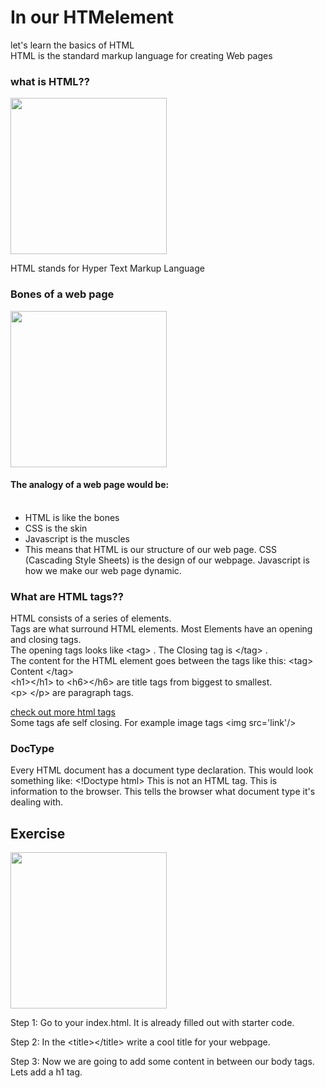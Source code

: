 # In our HTMelement
let's learn the basics of HTML <br/>
HTML is the standard markup language for creating Web pages <br/>

### what is HTML??

![]()<img src="https://media.giphy.com/media/AAsj7jdrHjtp6/giphy.gif" width="250" height="250"/>

HTML stands for Hyper Text Markup Language

### Bones of a web page 
![]()<img src="https://media.giphy.com/media/3ohryxUEMbHq6Pp90Q/giphy.gif" width="250" height="250"/>

#### The analogy of a web page would be:<br/><br/>
- HTML is like the bones<br/>
- CSS is the skin<br/> 
- Javascript is the muscles<br/>
- This means that HTML is our structure of our web page. CSS (Cascading Style Sheets) is the design of our webpage. Javascript is how we make our web page dynamic. 

### What are HTML tags??
HTML consists of a series of elements. <br/>
Tags are what surround HTML elements. Most Elements have an opening and closing tags.<br/>
The opening tags looks like  &lt;tag> . The Closing tag is &lt;/tag> . <br/>
The content for the HTML element goes between the tags like this: &lt;tag> Content &lt;/tag> <br/>
&lt;h1>&lt;/h1> to &lt;h6>&lt;/h6> are title tags from biggest to smallest. <br/>
&lt;p> &lt;/p> are paragraph tags. <br/>

<a href='https://www.w3schools.com/tags/default.asp'>check out more html tags</a> <br/>
Some tags afe self closing. For example image tags &lt;img src='link'/>

### DocType

Every HTML document has a document type declaration. This would look something like: &lt;!Doctype html> This is not an HTML tag. This is information to the browser. 
This tells the browser what document type it's dealing with. 

## Exercise

![]()<img src="https://media.giphy.com/media/oF5oUYTOhvFnO/giphy.gif" width="250" height="250"/>

Step 1: Go to your index.html. It is already filled out with starter code. <br/>

Step 2: In the &lt;title>&lt;/title> write a cool title for your webpage. <br/>

Step 3: Now we are going to add some content in between our body tags. Lets add a h1 tag. 
